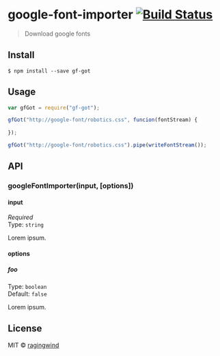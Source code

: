 # google-font-importer [![Build Status](https://travis-ci.org/ragingwind/google-font-importer.svg?branch=master)](https://travis-ci.org/ragingwind/google-font-importer)

> Download google fonts

## Install

```
$ npm install --save gf-got
```


## Usage

```js
var gfGot = require("gf-got");

gfGot("http://google-font/robotics.css", funcion(fontStream) {
  
});

gfGot("http://google-font/robotics.css").pipe(writeFontStream());
```


## API

### googleFontImporter(input, [options])

#### input

*Required*  
Type: `string`

Lorem ipsum.

#### options

##### foo

Type: `boolean`  
Default: `false`

Lorem ipsum.


## License

MIT © [ragingwind](http://ragingwind.me)
